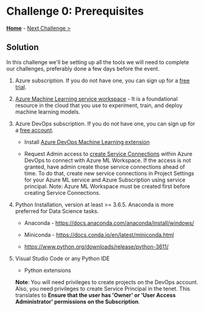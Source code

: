 # Challenge 0: Prerequisites

**[Home](../README.md)** - [Next Challenge >](./01-TimeSeriesForecasting.md)

## Solution 

In this challenge we'll be setting up all the tools we will need to complete our challenges, preferably done a few days before the event.

1.  Azure subscription. If you do not have one, you can sign up for a [free trial](https://azure.microsoft.com/en-us/free/).  

2.  [Azure Machine Learning service workspace](https://ml.azure.com/) - It is a foundational resource in
    the cloud that you use to experiment, train, and deploy machine learning
    models.

3.  Azure DevOps subscription. If you do not have one, you can sign up for a
    [free account](https://azure.microsoft.com/en-us/services/devops/).

    - Install [Azure DevOps Machine Learning
      extension](https://marketplace.visualstudio.com/items?itemName=ms-air-aiagility.vss-services-azureml)

    - Request Admin access to [create Service Connections](https://docs.microsoft.com/en-us/azure/devops/pipelines/library/service-endpoints?view=azure-devops&tabs=yaml) within Azure DevOps to connect with Azure ML Workspace. If the access is not granted, have admin create those service connections ahead of time. To do that, create new service connections in Project Settings for your Azure ML service and Azure Subscription using service principal. 
    Note: Azure ML Workspace must be created first before creating Service Connections. 
  
4.  Python Installation, version at least \>= 3.6.5. Anaconda is more preferred
    for Data Science tasks.

    - Anaconda - <https://docs.anaconda.com/anaconda/install/windows/>

    - Miniconda - <https://docs.conda.io/en/latest/miniconda.html>

    - <https://www.python.org/downloads/release/python-3611/>

5.  Visual Studio Code or any Python IDE

      - Python extensions

    **Note**: You will need privileges to create projects on the DevOps account.
    Also, you need privileges to create Service Principal in the tenet. This
    translates to **Ensure that the user has 'Owner' or 'User Access
    Administrator' permissions on the Subscription**.

